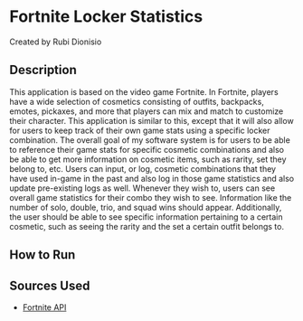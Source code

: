 # Fortnite Locker Statistics #
Created by Rubi Dionisio

## Description ##
This application is based on the video game Fortnite. In Fortnite, players have a wide
selection of cosmetics consisting of outfits, backpacks, emotes, pickaxes, and more that players can mix
and match to customize their character. This application is similar to this, except that it will also
allow for users to keep track of their own game stats using a specific locker combination. The overall
goal of my software system is for users to be able to reference their game stats for specific cosmetic
combinations and also be able to get more information on cosmetic items, such as rarity, set they belong
to, etc. Users can input, or log, cosmetic combinations that they have used in-game in the
past and also log in those game statistics and also update pre-existing logs as well. Whenever
they wish to, users can see overall game statistics for their combo they wish to see.
Information like the number of solo, double, trio, and squad wins should appear. Additionally, the user
should be able to see specific information pertaining to a certain cosmetic, such as seeing the rarity and
the set a certain outfit belongs to.

## How to Run ##

## Sources Used ##
- [Fortnite API](https://fortnite-api.com/v2/cosmetics/br)